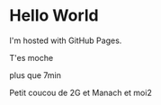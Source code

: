 <!DOCTYPE html>
<html>
<body>
<h1>Hello World</h1>
<p>I'm hosted with GitHub Pages.</p>
<p>T'es moche</p>
<p>plus que 7min</p>
<p>Petit coucou de 2G et Manach et moi2</p>
</body>
</html>
